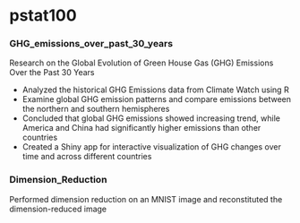 # pstat100
### GHG_emissions_over_past_30_years
Research on the Global Evolution of Green House Gas (GHG) Emissions Over the Past 30 Years
-	Analyzed the historical GHG Emissions data from Climate Watch using R
-	Examine global GHG emission patterns and compare emissions between the northern and southern hemispheres
-	Concluded that global GHG emissions showed increasing trend, while America and China had significantly higher emissions than other countries
-	Created a Shiny app for interactive visualization of GHG changes over time and across different countries

### Dimension_Reduction
Performed dimension reduction on an MNIST image and reconstituted the dimension-reduced image
